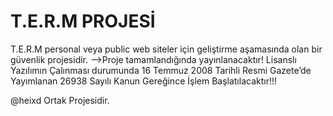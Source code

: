 # T.E.R.M PROJESİ
T.E.R.M personal veya public web siteler için geliştirme aşamasında olan bir güvenlik projesidir. -->Proje tamamlandığında yayınlanacaktır! 
Lisanslı Yazılımın Çalınması durumunda 16 Temmuz 2008 Tarihli Resmi Gazete’de Yayımlanan 26938 Sayılı Kanun Gereğince İşlem Başlatılacaktır!!!

@heixd Ortak Projesidir.
